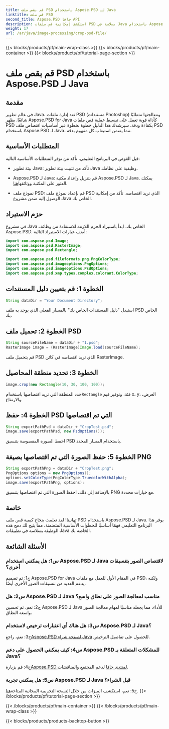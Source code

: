 ```yaml
---
title: قم بقص ملف PSD باستخدام Aspose.PSD لـ Java
linktitle: قص ملف PSD
second_title: Aspose.PSD جافا API
description: استكشف إمكانية قص ملفات PSD بسلاسة في Java باستخدام Aspose.PSD. يمكنك دمج الدقة والكفاءة بسهولة في مهام معالجة الصور الخاصة بك.
weight: 17
url: /ar/java/image-processing/crop-psd-file/
---
```


{{< blocks/products/pf/main-wrap-class >}}
{{< blocks/products/pf/main-container >}}
{{< blocks/products/pf/tutorial-page-section >}}

# قم بقص ملف PSD باستخدام Aspose.PSD لـ Java

## مقدمة

في عالم تطوير Java، تعد إدارة ملفات PSD (مستندات Photoshop) ومعالجتها متطلبًا شائعًا. يظهر Aspose.PSD for Java كأداة قوية تعمل على تبسيط عملية قص ملفات PSD بكفاءة ودقة. سيرشدك هذا الدليل خطوة بخطوة عبر أساسيات اقتصاص ملف PSD باستخدام Aspose.PSD لـ Java، مما يضمن استيعاب كل مفهوم بدقة.

## المتطلبات الأساسية

قبل الغوص في البرنامج التعليمي، تأكد من توفر المتطلبات الأساسية التالية:

- بيئة تطوير Java: تأكد من تثبيت بيئة تطوير Java وظيفية على نظامك.

-  Aspose.PSD لـ Java: قم بتنزيل وإعداد مكتبة Aspose.PSD لـ Java. يمكنك العثور على المكتبة ووثائقها[هنا](https://reference.aspose.com/psd/java/).

- نموذج ملف PSD: قم بإعداد نموذج ملف PSD الذي تريد اقتصاصه. تأكد من إمكانية الوصول إليه ضمن مشروع Java الخاص بك.

## حزم الاستيراد

في مشروع Java الخاص بك، ابدأ باستيراد الحزم اللازمة للاستفادة من وظائف Aspose.PSD. أضف عبارات الاستيراد التالية:

```java
import com.aspose.psd.Image;
import com.aspose.psd.RasterImage;
import com.aspose.psd.Rectangle;

import com.aspose.psd.fileformats.png.PngColorType;
import com.aspose.psd.imageoptions.PngOptions;
import com.aspose.psd.imageoptions.PsdOptions;
import com.aspose.psd.xmp.types.complex.colorant.ColorType;
```

## الخطوة 1: قم بتعيين دليل المستندات

```java
String dataDir = "Your Document Directory";
```

استبدل "دليل المستندات الخاص بك" بالمسار الفعلي الذي يوجد به ملف PSD الخاص بك.

## الخطوة 2: تحميل ملف PSD

```java
String sourceFileName = dataDir + "1.psd";
RasterImage image = (RasterImage)Image.load(sourceFileName);
```

قم بتحميل ملف PSD الذي تريد اقتصاصه في كائن RasterImage.

## الخطوة 3: تحديد منطقة المحاصيل

```java
image.crop(new Rectangle(10, 30, 100, 100));
```

 حدد المنطقة التي تريد اقتصاصها باستخدام`Rectangle` فئة، وتوفير قيم x، y، العرض، والارتفاع.

## الخطوة 4: حفظ PSD التي تم اقتصاصها

```java
String exportPathPsd = dataDir + "CropTest.psd";
image.save(exportPathPsd, new PsdOptions());
```

احفظ الصورة المقصوصة بتنسيق PSD باستخدام المسار المحدد.

## الخطوة 5: حفظ الصورة التي تم اقتصاصها بصيغة PNG

```java
String exportPathPng = dataDir + "CropTest.png";
PngOptions options = new PngOptions();
options.setColorType(PngColorType.TruecolorWithAlpha);
image.save(exportPathPng, options);
```

بالإضافة إلى ذلك، احفظ الصورة التي تم اقتصاصها بتنسيق PNG مع خيارات محددة.

## خاتمة

تهانينا! لقد تعلمت بنجاح كيفية قص ملف PSD باستخدام Aspose.PSD لـ Java. يوفر هذا البرنامج التعليمي فهمًا أساسيًا للخطوات الأساسية المتضمنة، مما يتيح لك دمج هذه الوظيفة بسلاسة في تطبيقات Java الخاصة بك.

## الأسئلة الشائعة

### س1: هل يمكنني استخدام Aspose.PSD لـ Java لاقتصاص الصور بتنسيقات أخرى؟

ج1: تم تصميم Aspose.PSD for Java في المقام الأول للعمل مع ملفات PSD، ولكنه يدعم العديد من تنسيقات الصور الأخرى أيضًا.

### س2: هل Aspose.PSD لـ Java مناسب لمعالجة الصور على نطاق واسع؟

ج2: نعم، تم تحسين Aspose.PSD لـ Java للأداء، مما يجعله مناسبًا لمهام معالجة الصور واسعة النطاق.

### س3: هل هناك أي اعتبارات ترخيص لاستخدام Aspose.PSD لـ Java؟

 ج3: نعم، راجع[Aspose.PSD لصفحة شراء Java](https://purchase.aspose.com/buy) للحصول على تفاصيل الترخيص.

### س4: كيف يمكنني الحصول على دعم Aspose.PSD للمشكلات المتعلقة بـ Java؟

 ج4: قم بزيارة[Aspose.PSD لمنتدى جافا](https://forum.aspose.com/c/psd/34) لدعم المجتمع والمناقشات.

### س5: هل يمكنني تجربة Aspose.PSD لـ Java قبل الشراء؟

 ج5: نعم، استكشف الميزات من خلال النسخة التجريبية المجانية المتاحة[هنا](https://releases.aspose.com/).
{{< /blocks/products/pf/tutorial-page-section >}}

{{< /blocks/products/pf/main-container >}}
{{< /blocks/products/pf/main-wrap-class >}}

{{< blocks/products/products-backtop-button >}}
